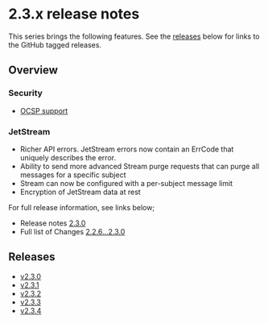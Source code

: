 # 2.3.x release notes

This series brings the following features. See the [releases](#releases) below for links to the GitHub tagged releases.

## Overview

### Security

* [OCSP support](nats-server/configuration/ocsp.md)

### JetStream

* Richer API errors. JetStream errors now contain an ErrCode that uniquely describes the error.
* Ability to send more advanced Stream purge requests that can purge all messages for a specific subject
* Stream can now be configured with a per-subject message limit
* Encryption of JetStream data at rest

For full release information, see links below;

* Release notes [2.3.0](https://github.com/nats-io/nats-server/releases/tag/v2.3.0)
* Full list of Changes [2.2.6...2.3.0](https://github.com/nats-io/nats-server/compare/v2.2.6...v2.3.0)

## Releases

- [v2.3.0](https://github.com/nats-io/nats-server/releases/tag/v2.3.0)
- [v2.3.1](https://github.com/nats-io/nats-server/releases/tag/v2.3.1)
- [v2.3.2](https://github.com/nats-io/nats-server/releases/tag/v2.3.2)
- [v2.3.3](https://github.com/nats-io/nats-server/releases/tag/v2.3.3)
- [v2.3.4](https://github.com/nats-io/nats-server/releases/tag/v2.3.4)

